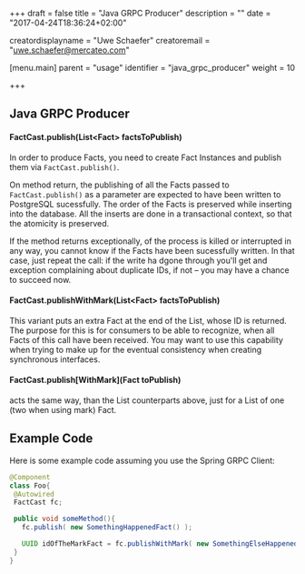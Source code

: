 +++
draft = false
title = "Java GRPC Producer"
description = ""
date = "2017-04-24T18:36:24+02:00"

creatordisplayname = "Uwe Schaefer"
creatoremail = "uwe.schaefer@mercateo.com"

[menu.main]
parent = "usage"
identifier = "java_grpc_producer"
weight = 10

+++

## Java GRPC Producer

#### FactCast.publish(List&lt;Fact&gt; factsToPublish)

In order to produce Facts, you need to create Fact Instances and publish them via ```FactCast.publish()```.

On method return, the publishing of all the Facts passed to ```FactCast.publish()``` as a parameter are expected to have been written to PostgreSQL sucessfully. The order of the Facts is preserved while inserting into the database. All the inserts are done in a transactional context, so that the atomicity is preserved.

If the method returns exceptionally, of the process is killed or interrupted in any way, you cannot know if the Facts have been sucessfully written. In that case, just repeat the call: if the write ha dgone through you'll get and exception complaining about duplicate IDs, if not – you may have a chance to succeed now.

#### FactCast.publishWithMark(List&lt;Fact&gt; factsToPublish)

This variant puts an extra Fact at the end of the List, whose ID is returned. The purpose for this is for consumers to be able to recognize, when all Facts of this call have been received. You may want to use this capability when trying to make up for the eventual consistency when creating synchronous interfaces.

#### FactCast.publish\[WithMark\](Fact toPublish)

acts the same way, than the List counterparts above, just for a List of one (two when using mark) Fact.

## Example Code

Here is some example code assuming you use the Spring GRPC Client:

```java
@Component
class Foo{
 @Autowired
 FactCast fc;

 public void someMethod(){
   fc.publish( new SomethingHappenedFact() );

   UUID idOfTheMarkFact = fc.publishWithMark( new SomethingElseHappenedFact() );
 }
}
```


